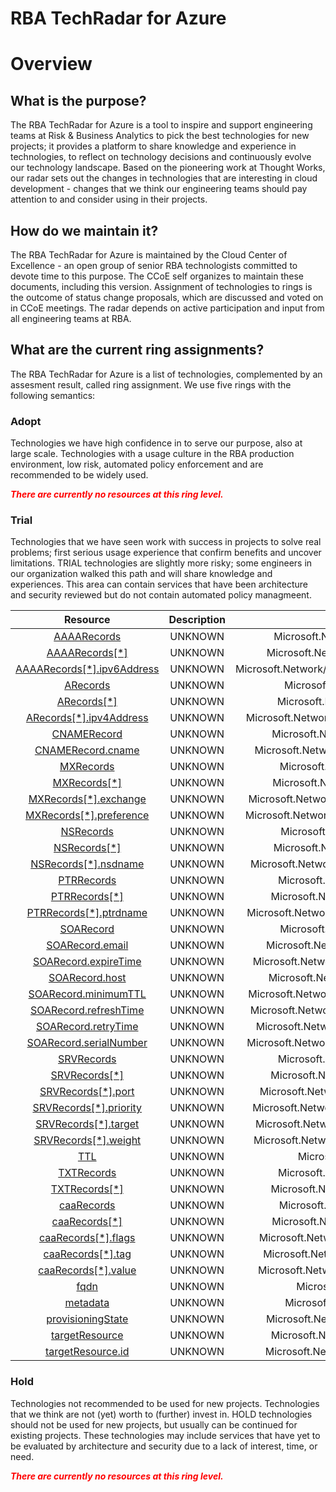 
RBA TechRadar for Azure
=======================

# Overview

## What is the purpose?


The RBA TechRadar for Azure is a tool to inspire and support engineering teams at Risk & Business Analytics to pick the best technologies for new projects; it provides a platform to share knowledge and experience in technologies, to reflect on technology decisions and continuously evolve our technology landscape.  Based on the pioneering work at Thought Works, our radar sets out the changes in technologies that are interesting in cloud development - changes that we think our engineering teams should pay attention to and consider using in their projects.
## How do we maintain it?


The RBA TechRadar for Azure is maintained by the Cloud Center of Excellence - an open group of senior RBA technologists committed to devote time to this purpose.  The CCoE self organizes to maintain these documents, including this version.  Assignment of technologies to rings is the outcome of status change proposals, which are discussed and voted on in CCoE meetings.  The radar depends on active participation and input from all engineering teams at RBA.
## What are the current ring assignments?


The RBA TechRadar for Azure is a list of technologies, complemented by an assesment result, called ring assignment.  We use five rings with the following semantics:
### Adopt


Technologies we have high confidence in to serve our purpose, also at large scale.  Technologies with a usage culture in the RBA production environment, low risk, automated policy enforcement and are recommended to be widely used.  
  
***<font color="red"> There are currently no resources at this ring level. </font>***
### Trial


Technologies that we have seen work with success in projects to solve real problems;  first serious usage experience that confirm benefits and uncover limitations.  TRIAL technologies are slightly more risky; some engineers in our organization walked this path and will share knowledge and experiences.  This area can contain services that have been architecture and security reviewed but do not contain automated policy managmeent.  

|Resource|Description|Path|Status|
| :---: | :---: | :---: | :---: |
|[AAAARecords](https://github.com/openrba/python-azure-techradar/Microsoft.Network/dnszones/MX/AAAARecords/README.md)|UNKNOWN|Microsoft.Network/dnszones/MX/AAAARecords|TRIAL|
|[AAAARecords[*]](https://github.com/openrba/python-azure-techradar/Microsoft.Network/dnszones/MX/AAAARecords[*]/README.md)|UNKNOWN|Microsoft.Network/dnszones/MX/AAAARecords[*]|TRIAL|
|[AAAARecords[*].ipv6Address](https://github.com/openrba/python-azure-techradar/Microsoft.Network/dnszones/MX/AAAARecords[*].ipv6Address/README.md)|UNKNOWN|Microsoft.Network/dnszones/MX/AAAARecords[*].ipv6Address|TRIAL|
|[ARecords](https://github.com/openrba/python-azure-techradar/Microsoft.Network/dnszones/MX/ARecords/README.md)|UNKNOWN|Microsoft.Network/dnszones/MX/ARecords|TRIAL|
|[ARecords[*]](https://github.com/openrba/python-azure-techradar/Microsoft.Network/dnszones/MX/ARecords[*]/README.md)|UNKNOWN|Microsoft.Network/dnszones/MX/ARecords[*]|TRIAL|
|[ARecords[*].ipv4Address](https://github.com/openrba/python-azure-techradar/Microsoft.Network/dnszones/MX/ARecords[*].ipv4Address/README.md)|UNKNOWN|Microsoft.Network/dnszones/MX/ARecords[*].ipv4Address|TRIAL|
|[CNAMERecord](https://github.com/openrba/python-azure-techradar/Microsoft.Network/dnszones/MX/CNAMERecord/README.md)|UNKNOWN|Microsoft.Network/dnszones/MX/CNAMERecord|TRIAL|
|[CNAMERecord.cname](https://github.com/openrba/python-azure-techradar/Microsoft.Network/dnszones/MX/CNAMERecord.cname/README.md)|UNKNOWN|Microsoft.Network/dnszones/MX/CNAMERecord.cname|TRIAL|
|[MXRecords](https://github.com/openrba/python-azure-techradar/Microsoft.Network/dnszones/MX/MXRecords/README.md)|UNKNOWN|Microsoft.Network/dnszones/MX/MXRecords|TRIAL|
|[MXRecords[*]](https://github.com/openrba/python-azure-techradar/Microsoft.Network/dnszones/MX/MXRecords[*]/README.md)|UNKNOWN|Microsoft.Network/dnszones/MX/MXRecords[*]|TRIAL|
|[MXRecords[*].exchange](https://github.com/openrba/python-azure-techradar/Microsoft.Network/dnszones/MX/MXRecords[*].exchange/README.md)|UNKNOWN|Microsoft.Network/dnszones/MX/MXRecords[*].exchange|TRIAL|
|[MXRecords[*].preference](https://github.com/openrba/python-azure-techradar/Microsoft.Network/dnszones/MX/MXRecords[*].preference/README.md)|UNKNOWN|Microsoft.Network/dnszones/MX/MXRecords[*].preference|TRIAL|
|[NSRecords](https://github.com/openrba/python-azure-techradar/Microsoft.Network/dnszones/MX/NSRecords/README.md)|UNKNOWN|Microsoft.Network/dnszones/MX/NSRecords|TRIAL|
|[NSRecords[*]](https://github.com/openrba/python-azure-techradar/Microsoft.Network/dnszones/MX/NSRecords[*]/README.md)|UNKNOWN|Microsoft.Network/dnszones/MX/NSRecords[*]|TRIAL|
|[NSRecords[*].nsdname](https://github.com/openrba/python-azure-techradar/Microsoft.Network/dnszones/MX/NSRecords[*].nsdname/README.md)|UNKNOWN|Microsoft.Network/dnszones/MX/NSRecords[*].nsdname|TRIAL|
|[PTRRecords](https://github.com/openrba/python-azure-techradar/Microsoft.Network/dnszones/MX/PTRRecords/README.md)|UNKNOWN|Microsoft.Network/dnszones/MX/PTRRecords|TRIAL|
|[PTRRecords[*]](https://github.com/openrba/python-azure-techradar/Microsoft.Network/dnszones/MX/PTRRecords[*]/README.md)|UNKNOWN|Microsoft.Network/dnszones/MX/PTRRecords[*]|TRIAL|
|[PTRRecords[*].ptrdname](https://github.com/openrba/python-azure-techradar/Microsoft.Network/dnszones/MX/PTRRecords[*].ptrdname/README.md)|UNKNOWN|Microsoft.Network/dnszones/MX/PTRRecords[*].ptrdname|TRIAL|
|[SOARecord](https://github.com/openrba/python-azure-techradar/Microsoft.Network/dnszones/MX/SOARecord/README.md)|UNKNOWN|Microsoft.Network/dnszones/MX/SOARecord|TRIAL|
|[SOARecord.email](https://github.com/openrba/python-azure-techradar/Microsoft.Network/dnszones/MX/SOARecord.email/README.md)|UNKNOWN|Microsoft.Network/dnszones/MX/SOARecord.email|TRIAL|
|[SOARecord.expireTime](https://github.com/openrba/python-azure-techradar/Microsoft.Network/dnszones/MX/SOARecord.expireTime/README.md)|UNKNOWN|Microsoft.Network/dnszones/MX/SOARecord.expireTime|TRIAL|
|[SOARecord.host](https://github.com/openrba/python-azure-techradar/Microsoft.Network/dnszones/MX/SOARecord.host/README.md)|UNKNOWN|Microsoft.Network/dnszones/MX/SOARecord.host|TRIAL|
|[SOARecord.minimumTTL](https://github.com/openrba/python-azure-techradar/Microsoft.Network/dnszones/MX/SOARecord.minimumTTL/README.md)|UNKNOWN|Microsoft.Network/dnszones/MX/SOARecord.minimumTTL|TRIAL|
|[SOARecord.refreshTime](https://github.com/openrba/python-azure-techradar/Microsoft.Network/dnszones/MX/SOARecord.refreshTime/README.md)|UNKNOWN|Microsoft.Network/dnszones/MX/SOARecord.refreshTime|TRIAL|
|[SOARecord.retryTime](https://github.com/openrba/python-azure-techradar/Microsoft.Network/dnszones/MX/SOARecord.retryTime/README.md)|UNKNOWN|Microsoft.Network/dnszones/MX/SOARecord.retryTime|TRIAL|
|[SOARecord.serialNumber](https://github.com/openrba/python-azure-techradar/Microsoft.Network/dnszones/MX/SOARecord.serialNumber/README.md)|UNKNOWN|Microsoft.Network/dnszones/MX/SOARecord.serialNumber|TRIAL|
|[SRVRecords](https://github.com/openrba/python-azure-techradar/Microsoft.Network/dnszones/MX/SRVRecords/README.md)|UNKNOWN|Microsoft.Network/dnszones/MX/SRVRecords|TRIAL|
|[SRVRecords[*]](https://github.com/openrba/python-azure-techradar/Microsoft.Network/dnszones/MX/SRVRecords[*]/README.md)|UNKNOWN|Microsoft.Network/dnszones/MX/SRVRecords[*]|TRIAL|
|[SRVRecords[*].port](https://github.com/openrba/python-azure-techradar/Microsoft.Network/dnszones/MX/SRVRecords[*].port/README.md)|UNKNOWN|Microsoft.Network/dnszones/MX/SRVRecords[*].port|TRIAL|
|[SRVRecords[*].priority](https://github.com/openrba/python-azure-techradar/Microsoft.Network/dnszones/MX/SRVRecords[*].priority/README.md)|UNKNOWN|Microsoft.Network/dnszones/MX/SRVRecords[*].priority|TRIAL|
|[SRVRecords[*].target](https://github.com/openrba/python-azure-techradar/Microsoft.Network/dnszones/MX/SRVRecords[*].target/README.md)|UNKNOWN|Microsoft.Network/dnszones/MX/SRVRecords[*].target|TRIAL|
|[SRVRecords[*].weight](https://github.com/openrba/python-azure-techradar/Microsoft.Network/dnszones/MX/SRVRecords[*].weight/README.md)|UNKNOWN|Microsoft.Network/dnszones/MX/SRVRecords[*].weight|TRIAL|
|[TTL](https://github.com/openrba/python-azure-techradar/Microsoft.Network/dnszones/MX/TTL/README.md)|UNKNOWN|Microsoft.Network/dnszones/MX/TTL|TRIAL|
|[TXTRecords](https://github.com/openrba/python-azure-techradar/Microsoft.Network/dnszones/MX/TXTRecords/README.md)|UNKNOWN|Microsoft.Network/dnszones/MX/TXTRecords|TRIAL|
|[TXTRecords[*]](https://github.com/openrba/python-azure-techradar/Microsoft.Network/dnszones/MX/TXTRecords[*]/README.md)|UNKNOWN|Microsoft.Network/dnszones/MX/TXTRecords[*]|TRIAL|
|[caaRecords](https://github.com/openrba/python-azure-techradar/Microsoft.Network/dnszones/MX/caaRecords/README.md)|UNKNOWN|Microsoft.Network/dnszones/MX/caaRecords|TRIAL|
|[caaRecords[*]](https://github.com/openrba/python-azure-techradar/Microsoft.Network/dnszones/MX/caaRecords[*]/README.md)|UNKNOWN|Microsoft.Network/dnszones/MX/caaRecords[*]|TRIAL|
|[caaRecords[*].flags](https://github.com/openrba/python-azure-techradar/Microsoft.Network/dnszones/MX/caaRecords[*].flags/README.md)|UNKNOWN|Microsoft.Network/dnszones/MX/caaRecords[*].flags|TRIAL|
|[caaRecords[*].tag](https://github.com/openrba/python-azure-techradar/Microsoft.Network/dnszones/MX/caaRecords[*].tag/README.md)|UNKNOWN|Microsoft.Network/dnszones/MX/caaRecords[*].tag|TRIAL|
|[caaRecords[*].value](https://github.com/openrba/python-azure-techradar/Microsoft.Network/dnszones/MX/caaRecords[*].value/README.md)|UNKNOWN|Microsoft.Network/dnszones/MX/caaRecords[*].value|TRIAL|
|[fqdn](https://github.com/openrba/python-azure-techradar/Microsoft.Network/dnszones/MX/fqdn/README.md)|UNKNOWN|Microsoft.Network/dnszones/MX/fqdn|TRIAL|
|[metadata](https://github.com/openrba/python-azure-techradar/Microsoft.Network/dnszones/MX/metadata/README.md)|UNKNOWN|Microsoft.Network/dnszones/MX/metadata|TRIAL|
|[provisioningState](https://github.com/openrba/python-azure-techradar/Microsoft.Network/dnszones/MX/provisioningState/README.md)|UNKNOWN|Microsoft.Network/dnszones/MX/provisioningState|TRIAL|
|[targetResource](https://github.com/openrba/python-azure-techradar/Microsoft.Network/dnszones/MX/targetResource/README.md)|UNKNOWN|Microsoft.Network/dnszones/MX/targetResource|TRIAL|
|[targetResource.id](https://github.com/openrba/python-azure-techradar/Microsoft.Network/dnszones/MX/targetResource.id/README.md)|UNKNOWN|Microsoft.Network/dnszones/MX/targetResource.id|TRIAL|

### Hold


Technologies not recommended to be used for new projects. Technologies that we think are not (yet) worth to (further) invest in.  HOLD technologies should not be used for new projects, but usually can be continued for existing projects.  These technologies may include services that have yet to be evaluated by architecture and security due to a lack of interest, time, or need.  
  
***<font color="red"> There are currently no resources at this ring level. </font>***